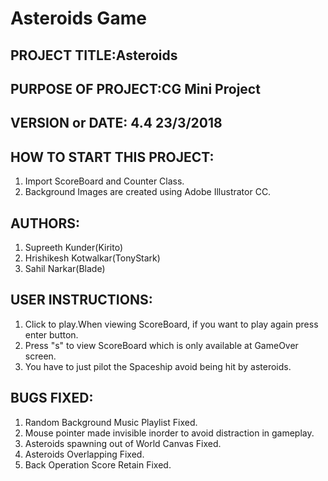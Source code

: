 # Asteroids Game

## PROJECT TITLE:Asteroids
## PURPOSE OF PROJECT:CG Mini Project
## VERSION or DATE:    4.4     23/3/2018
## HOW TO START THIS PROJECT:
1. Import ScoreBoard and Counter Class.
2. Background Images are created using Adobe Illustrator CC.
## AUTHORS:
1. Supreeth Kunder(Kirito)
2. Hrishikesh Kotwalkar(TonyStark)
3. Sahil Narkar(Blade)
## USER INSTRUCTIONS:
1. Click to play.When viewing ScoreBoard, if you want to play again press enter button. 
2. Press "s" to view ScoreBoard which is only available at GameOver screen.
3. You have to just pilot the Spaceship avoid being hit by asteroids.
## BUGS FIXED:
1. Random Background Music Playlist Fixed.
2. Mouse pointer made invisible inorder to avoid distraction in gameplay.
3. Asteroids spawning out of World Canvas Fixed.
4. Asteroids Overlapping Fixed.
5. Back Operation Score Retain Fixed.

